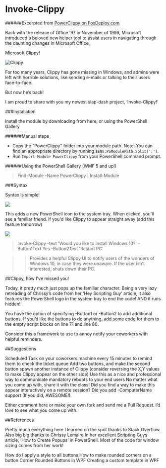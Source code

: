 # Invoke-Clippy

######Excerpted from [PowerClippy on FoxDeploy.com](https://foxdeploy.wordpress.com/?p=2646&preview=true)

Back with the release of Office ’97 in November of 1996, Microsoft introduced a beloved new helper tool to assist users in navigating through the daunting changes in Microsoft Office,

Microsoft Clippy!


![Clippy](https://foxdeploy.files.wordpress.com/2016/03/clippy.png?w=584&h=542)


For too many years, Clippy has gone missing in Windows, and admins were left with horrible solutions, like sending e-mails or talking to their users face-to-face.

But now he’s back!

I am proud to share with you my newest slap-dash project,  ‘Invoke-Clippy!‘

###Installation

Install the module by downloading from here, or using the PowerShell Gallery

######Manual steps

* Copy the "PowerClippy" folder into your module path. Note: You can find an
appropriate directory by running `$ENV:PSModulePath.Split(';')`.
 * Run `Import-Module PowerClippy` from your PowerShell command prompt.

######Using the PowerShell Gallery (WMF 5 and up!)

>Find-Module -Name PowerClippy | Install-Module


###Syntax

Syntax is simple!

![](https://foxdeploy.files.wordpress.com/2016/03/clippy01.png?w=1272&h=114)

This adds a new PowerShell icon to the system tray.  When clicked, you'll see a familiar friend.  If you'd like Clippy to appear straight away (add this feature tomorrow)

![](https://foxdeploy.files.wordpress.com/2016/03/clippy02.png?w=1272&h=114)

>Invoke-Clippy -text 'Would you like to install Windows 10?' -Button1Text Yes -Button2Text 'Restart PC'

>   >Provides a helpful Clippy UI to notify users of the wonders of Windows 10, in case they were unaware.   If the user isn't interested, shuts down their PC.

##Clippy, how I've missed you!

Today, it pretty much just pops up the familiar character.  Being a very lazy retreading of Chrissy’s code from her ‘Hey Scripting Guy’ article, it also features the PowerShell logo in the system tray to end the code!  AND it runs hidden!

You have the option of specifying -Button1 or -Button2 to add additional buttons.  If you’d like the buttons to do anything, add some code for them to the empty script blocks on line 71 and line 80.

Consider this a framework to use to ~~annoy~~ notify your coworkers with helpful reminders.

##Suggestions

Scheduled Task on your coworkers machine every 15 minutes to remind them to check the ticket queue
Add two buttons, and make the second button spawn another instance of Clippy (consider reversing the X,Y values to make Clippy appear on the other side)
Use this as a nice and professional way to communicate mandatory reboots to your end users
No matter what you come up with, share it with the class!  Did you find a way to make this appear interactively on a remote session?  Did you add -ComputerName support (If you did, AWESOME!).

Either comment here or make your own fork and send me a Pull Request.  I’d love to see what you come up with.

##References

Pretty much everything here I learned on the spot thanks to Stack Overflow.  Also big big thanks to Chrissy Lemaire in her excellent Scripting Guys article, ‘How to Create Popups’ in PowerShell.  Most of the code for window sizing comes from her work!

How do I apply a style to all buttons
How to make rounded corners on a button Corner Rounded Buttons in WPF
Creating a custom template in WPF
